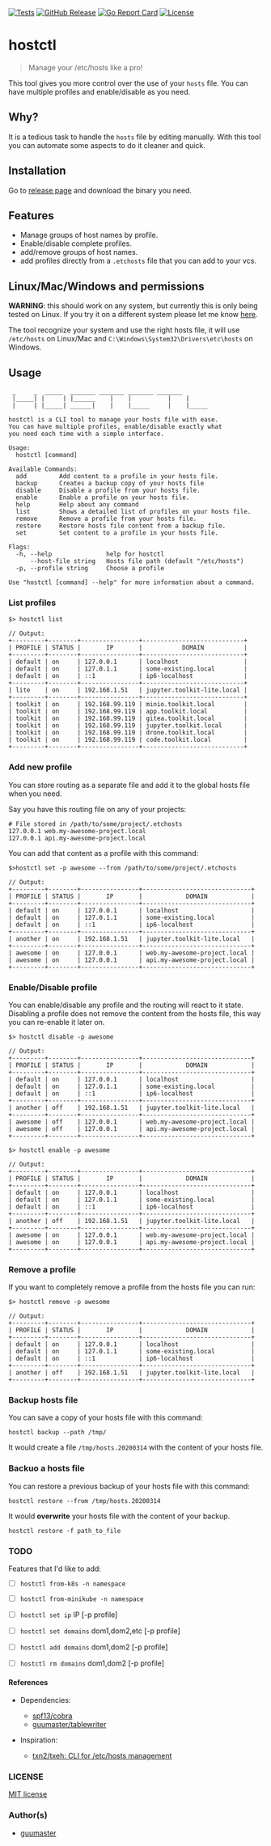 [![Tests](https://img.shields.io/github/workflow/status/guumaster/hostctl/Test)](https://github.com/guumaster/hostctl/actions?query=workflow%3ATest)
[![GitHub Release](https://img.shields.io/github/release/guumaster/hostctl.svg?logo=github&labelColor=262b30)](https://github.com/guumaster/hostctl/releases)
[![Go Report Card](https://goreportcard.com/badge/github.com/guumaster/hostctl)](https://goreportcard.com/report/github.com/guumaster/hostctl)
[![License](https://img.shields.io/github/license/guumaster/hostctl)](https://github.com/guumaster/hostctl/LICENSE)

# hostctl

> Manage your /etc/hosts like a pro!

This tool gives you more control over the use of your `hosts` file. You can have multiple profiles and enable/disable as you need.


## Why?

It is a tedious task to handle the `hosts` file by editing manually. With this tool you can automate some aspects to do it cleaner and quick. 


## Installation

Go to [release page](https://github.com/guumaster/hostctl/releases) and download the binary you need.


## Features

  * Manage groups of host names by profile.
  * Enable/disable complete profiles.
  * add/remove groups of host names.
  * add profiles directly from a `.etchosts` file that you can add to your vcs.
  
  
## Linux/Mac/Windows and permissions

**WARNING**: this should work on any system, but currently this is only being tested on Linux. 
If you try it on a different system please let me know [here](https://github.com/guumaster/hostctl/issues/new).

The tool recognize your system and use the right hosts file, it will use `/etc/hosts` on Linux/Mac 
and `C:\Windows\System32\Drivers\etc\hosts` on Windows.


## Usage

```
 _     _  _____  _______ _______ _______ _______       
 |_____| |     | |______    |    |          |    |     
 |     | |_____| ______|    |    |_____     |    |_____

hostctl is a CLI tool to manage your hosts file with ease. 
You can have multiple profiles, enable/disable exactly what
you need each time with a simple interface.

Usage:
  hostctl [command]

Available Commands:
  add         Add content to a profile in your hosts file.
  backup      Creates a backup copy of your hosts file
  disable     Disable a profile from your hosts file.
  enable      Enable a profile on your hosts file.
  help        Help about any command
  list        Shows a detailed list of profiles on your hosts file.
  remove      Remove a profile from your hosts file.
  restore     Restore hosts file content from a backup file.
  set         Set content to a profile in your hosts file.

Flags:
  -h, --help               help for hostctl
      --host-file string   Hosts file path (default "/etc/hosts")
  -p, --profile string     Choose a profile

Use "hostctl [command] --help" for more information about a command.
```

### List profiles

`$> hostctl list`

```
// Output:
+---------+--------+----------------+----------------------------+
| PROFILE | STATUS |       IP       |           DOMAIN           |
+---------+--------+----------------+----------------------------+
| default | on     | 127.0.0.1      | localhost                  |
| default | on     | 127.0.1.1      | some-existing.local        |
| default | on     | ::1            | ip6-localhost              |
+---------+--------+----------------+----------------------------+
| lite    | on     | 192.168.1.51   | jupyter.toolkit-lite.local |
+---------+--------+----------------+----------------------------+
| toolkit | on     | 192.168.99.119 | minio.toolkit.local        |
| toolkit | on     | 192.168.99.119 | app.toolkit.local          |
| toolkit | on     | 192.168.99.119 | gitea.toolkit.local        |
| toolkit | on     | 192.168.99.119 | jupyter.toolkit.local      |
| toolkit | on     | 192.168.99.119 | drone.toolkit.local        |
| toolkit | on     | 192.168.99.119 | code.toolkit.local         |
+---------+--------+----------------+----------------------------+
```

### Add new profile

You can store routing as a separate file and add it to the global hosts file when you need.

Say you have this routing file on any of your projects: 

```
# File stored in /path/to/some/project/.etchosts
127.0.0.1 web.my-awesome-project.local 
127.0.0.1 api.my-awesome-project.local 
```

You can add that content as a profile with this command:

`$>hostctl set -p awesome --from /path/to/some/project/.etchosts `

```
// Output:
+---------+--------+----------------+------------------------------+
| PROFILE | STATUS |       IP       |            DOMAIN            |
+---------+--------+----------------+------------------------------+
| default | on     | 127.0.0.1      | localhost                    |
| default | on     | 127.0.1.1      | some-existing.local          |
| default | on     | ::1            | ip6-localhost                |
+---------+--------+----------------+------------------------------+
| another | on     | 192.168.1.51   | jupyter.toolkit-lite.local   |
+---------+--------+----------------+------------------------------+
| awesome | on     | 127.0.0.1      | web.my-awesome-project.local |
| awesome | on     | 127.0.0.1      | api.my-awesome-project.local |
+---------+--------+----------------+------------------------------+
```


### Enable/Disable profile

You can enable/disable any profile and the routing will react to it state. 
Disabling a profile does not remove the content from the hosts file, this way you can re-enable it later on.

`$> hostctl disable -p awesome` 
```
// Output:
+---------+--------+----------------+------------------------------+
| PROFILE | STATUS |       IP       |            DOMAIN            |
+---------+--------+----------------+------------------------------+
| default | on     | 127.0.0.1      | localhost                    |
| default | on     | 127.0.1.1      | some-existing.local          |
| default | on     | ::1            | ip6-localhost                |
+---------+--------+----------------+------------------------------+
| another | off    | 192.168.1.51   | jupyter.toolkit-lite.local   |
+---------+--------+----------------+------------------------------+
| awesome | off    | 127.0.0.1      | web.my-awesome-project.local |
| awesome | off    | 127.0.0.1      | api.my-awesome-project.local |
+---------+--------+----------------+------------------------------+
```

`$> hostctl enable -p awesome` 
```
// Output:
+---------+--------+----------------+------------------------------+
| PROFILE | STATUS |       IP       |            DOMAIN            |
+---------+--------+----------------+------------------------------+
| default | on     | 127.0.0.1      | localhost                    |
| default | on     | 127.0.1.1      | some-existing.local          |
| default | on     | ::1            | ip6-localhost                |
+---------+--------+----------------+------------------------------+
| another | off    | 192.168.1.51   | jupyter.toolkit-lite.local   |
+---------+--------+----------------+------------------------------+
| awesome | on     | 127.0.0.1      | web.my-awesome-project.local |
| awesome | on     | 127.0.0.1      | api.my-awesome-project.local |
+---------+--------+----------------+------------------------------+
```

### Remove a profile

If you want to completely remove a profile from the hosts file you can run:

`$> hostctl remove -p awesome` 

```
// Output:
+---------+--------+----------------+------------------------------+
| PROFILE | STATUS |       IP       |            DOMAIN            |
+---------+--------+----------------+------------------------------+
| default | on     | 127.0.0.1      | localhost                    |
| default | on     | 127.0.1.1      | some-existing.local          |
| default | on     | ::1            | ip6-localhost                |
+---------+--------+----------------+------------------------------+
| another | off    | 192.168.1.51   | jupyter.toolkit-lite.local   |
+---------+--------+----------------+------------------------------+
```

### Backup hosts file

You can save a copy of your hosts file with this command:

`hostctl backup --path /tmp/`

It would create a file `/tmp/hosts.20200314` with the content of your hosts file.


### Backuo a hosts file

You can restore a previous backup of your hosts file with this command:

`hostctl restore --from /tmp/hosts.20200314`

It would **overwrite** your hosts file with the content of your backup.



`hostctl restore -f path_to_file`


### TODO

Features that I'd like to add: 

  * [ ] `hostctl from-k8s -n namespace`
  * [ ] `hostctl from-minikube -n namespace`
  * [ ] `hostctl set ip` IP  [-p profile]
  * [ ] `hostctl set domains` dom1,dom2,etc [-p profile]
  * [ ] `hostctl add domains` dom1,dom2 [-p profile]
  * [ ] `hostctl rm domains` dom1,dom2 [-p profile]



#### References

* Dependencies:
  * [spf13/cobra](https://github.com/spf13/cobra)
  * [guumaster/tablewriter](https://github.com/guumaster/tablewriter)

* Inspiration:
  * [txn2/txeh: CLI for /etc/hosts management](https://github.com/txn2/txeh)


### LICENSE
 [MIT license](LICENSE)


### Author(s)
* [guumaster](https://github.com/guumaster)
